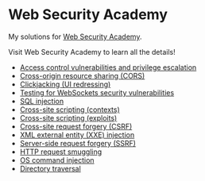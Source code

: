 # Web Security Academy
My solutions for [Web Security Academy](https://portswigger.net/web-security).

Visit Web Security Academy to learn all the details!

- [Access control vulnerabilities and privilege escalation](AC.md)
- [Cross-origin resource sharing (CORS)](CORS.md)
- [Clickjacking (UI redressing)](Clickjacking.md)
- [Testing for WebSockets security vulnerabilities](WS.md)
- [SQL injection](SQLi.md)
- [Cross-site scripting (contexts)](XSS-contexts.md)
- [Cross-site scripting (exploits)](XSS-exploits.md)
- [Cross-site request forgery (CSRF)](CSRF.md)
- [XML external entity (XXE) injection](XXE.md)
- [Server-side request forgery (SSRF)](SSRF.md)
- [HTTP request smuggling](Smuggling.md)
- [OS command injection](CMDi.md)
- [Directory traversal](DirectoryTraversal.md)
